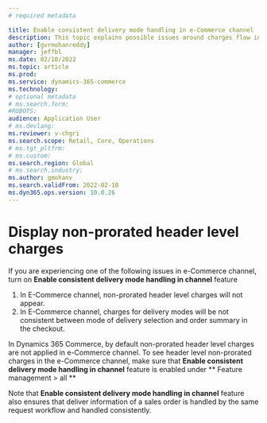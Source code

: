 ```yaml
---
# required metadata

title: Enable consistent delivery mode handling in e-Commerce channel
description: This topic explains possible issues around charges flow in e-Commerce channel in Microsoft Dynamics 365 Commerce, and feature switch to handle the issues.
author: [gvrmohanreddy]
manager: jeffbl
ms.date: 02/10/2022
ms.topic: article
ms.prod: 
ms.service: dynamics-365-commerce
ms.technology: 
# optional metadata
# ms.search.form:  
#ROBOTS: 
audience: Application User
# ms.devlang: 
ms.reviewer: v-chgri
ms.search.scope: Retail, Core, Operations
# ms.tgt_pltfrm: 
# ms.custom: 
ms.search.region: Global
# ms.search.industry: 
ms.author: gmohanv
ms.search.validFrom: 2022-02-10
ms.dyn365.ops.version: 10.0.26
---
```


# Display non-prorated header level charges 

If you are experiencing one of the following issues in e-Commerce channel, turn on **Enable consistent delivery mode handling in channel** feature

1. In E-Commerce channel, non-prorated header level charges will not appear.
2. In E-Commerce channel, charges for delivery modes will be not consistent between mode of delivery selection and order summary in the checkout. 


In Dynamics 365 Commerce, by default non-prorated header level charges are not applied in e-Commerce channel. To see header level non-prorated charges in the e-Commerce channel, make sure that **Enable consistent delivery mode handling in channel** feature is enabled under ** Feature management > all **

Note that **Enable consistent delivery mode handling in channel** feature also ensures that deliver information of a sales order is handled by the same request workflow and handled consistently. 
